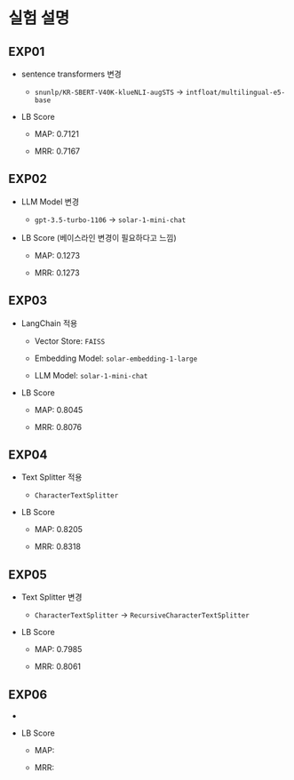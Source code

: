 # 실험 설명

## EXP01

- sentence transformers 변경 

    - `snunlp/KR-SBERT-V40K-klueNLI-augSTS` → `intfloat/multilingual-e5-base`

- LB Score

    - MAP: 0.7121
    
    - MRR: 0.7167

## EXP02

- LLM Model 변경

    - `gpt-3.5-turbo-1106` → `solar-1-mini-chat`

- LB Score (베이스라인 변경이 필요하다고 느낌)

    - MAP: 0.1273
    
    - MRR: 0.1273

## EXP03

- LangChain 적용

    - Vector Store: `FAISS`
    
    - Embedding Model: `solar-embedding-1-large`

    - LLM Model: `solar-1-mini-chat`

- LB Score

    - MAP: 0.8045
    
    - MRR: 0.8076

## EXP04

- Text Splitter 적용

    - `CharacterTextSplitter`

- LB Score

    - MAP: 0.8205
    
    - MRR: 0.8318

## EXP05

- Text Splitter 변경

    - `CharacterTextSplitter` → `RecursiveCharacterTextSplitter`

- LB Score

    - MAP: 0.7985
    
    - MRR: 0.8061

## EXP06

- 

- LB Score

    - MAP: 
    
    - MRR: 